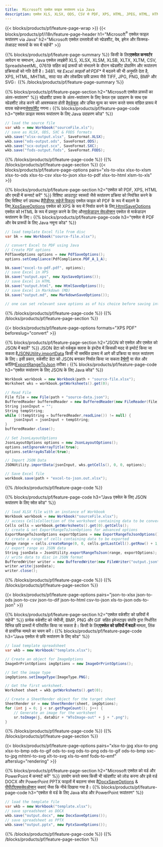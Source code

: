 ```yaml
---
title:  Microsoft एक्सेल फ़ाइल रूपांतरण via Java
description: एक्सेल XLS, XLSX, ODS, CSV से PDF, XPS, HTML, JPEG, HTML, HTML और कई अन्य लोकप्रिय स्वरूपों के साथ कन्वर्ट करें।
---
```

{{< blocks/products/pf/feature-page-wrap >}}
{{< blocks/products/pf/i18n/feature-page-header h1="Microsoft<sup>&reg;</sup> एक्सेल फाइल रूपांतरण via Java" h2="Microsoft एक्सेल दस्तावेज़ों को स्प्रेडशीट, वेब, इमेज और फिक्स्ड-लेआउट स्वरूपों के रूप में सहेजें" >}}

{{% blocks/products/pf/feature-page-summary %}}
 किसी के लिए**एक्सेल कनवर्टर** आवेदन या समाधान, Java एक्सेल लाइब्रेरी XLS, XLSX, XLSM, XLSB, XLTX, XLTM, CSV, SpreadsheetML, 07619 सहित कई प्रारूपों को संभालने के दौरान स्प्रेडशीट प्रोग्रामिंग और रूपांतरण प्रक्रियाओं को गति देती है। 3481. यह *Excel फ़ाइलों को PDF** में बदलने की भी अनुमति देता है, XPS, HTML, MHTML, सादा पाठ और लोकप्रिय छवि प्रारूप जैसे TIFF, JPG, PNG, BMP और SVG।
{{% /blocks/products/pf/feature-page-summary %}}

{{% blocks/products/pf/feature-page-section h2="Microsoft एक्सेल प्रारूपों का अंतर-रूपांतरण" %}}
 स्प्रेडशीट प्रारूप के अंतर-रूपांतरण के लिए केवल एक उदाहरण के साथ एक स्प्रेडशीट लोड करने की आवश्यकता होती है[वर्कबुक](https://reference.aspose.com/cells/java/com.aspose.cells/Workbook) और उचित मूल्य का चयन करते समय वांछित प्रारूप में वापस सहेजना[सेवफॉर्मेट](https://reference.aspose.com/cells/java/com.aspose.cells/SaveFormat) गणना।
{{% blocks/products/pf/feature-page-code h3="एक्सेल फ़ाइल स्वरूप रूपांतरण के लिए Java उदाहरण कोड" %}}

```cs
// load the source file
var wkb = new Workbook("sourceFile.xls");
// save as XLSX, ODS, SXC & FODS formats
wkb.save("xlsx-output.xlsx", SaveFormat.XLSX);
wkb.save("ods-output.ods", SaveFormat.ODS);
wkb.save("scx-output.scx", SaveFormat.SXC);
wkb.save("fods-output.fods", SaveFormat.FODS);
```
{{% /blocks/products/pf/feature-page-code %}}
{{% /blocks/products/pf/feature-page-section %}}
{{< blocks/products/pf/feature-page-options pairs="xls-to-xlsx xlsx-to-xlsm xlsx-to-ods xlsx-to-csv xlsx-to-json xlsx-to-pdf xlsx-to-html xlsm-to-xls" >}}


{{% blocks/products/pf/feature-page-section h2="एक्सेल को PDF, XPS, HTML और एमडी में कनवर्ट करें" %}}
 विशिष्ट आउटपुट स्वरूपों जैसे रूपांतरण प्रक्रिया को नियंत्रित करने के लिए विशिष्ट वर्ग उपलब्ध हैं[पीडीएफ सहेजें विकल्प](https://reference.aspose.com/cells/java/com.aspose.cells/PdfSaveOptions) एक्सेल फाइल को PDF के रूप में बदलने के लिए,[XpsSaveOptions](https://reference.aspose.com/cells/java/com.aspose.cells/XpsSaveOptions) एक्सेल को XPS के रूप में निर्यात करने के लिए,[HtmlSaveOptions](https://reference.aspose.com/cells/java/com.aspose.cells/HtmlSaveOptions) एक्सेल को HTML के रूप में प्रस्तुत करने के लिए और[मार्कडाउन सेवऑप्शन](https://reference.aspose.com/cells/java/com.aspose.cells/MarkdownSaveOptions) एक्सेल से मार्कडाउन रूपांतरण के लिए।
{{% blocks/products/pf/feature-page-code h3="एक्सेल से PDF और वेब प्रारूपों के लिए Java नमूना कोड" %}}

```cs
// load template Excel file from disc
var bk = new Workbook("source-file.xlsx");

// convert Excel to PDF using Java
// Create PDF options
PdfSaveOptions options = new PdfSaveOptions();
options.setCompliance(PdfCompliance.PDF_A_1_A);

bk.save("excel-to-pdf.pdf", options);
// save Excel in XPS
bk.save("output.xps", new XpsSaveOptions());
// save Excel in HTML
bk.save("output.html", new HtmlSaveOptions());
// save Excel in Markdown (MD)
bk.save("output.md", new MarkdownSaveOptions());

// one can set relevant save options as of his choice before saving into relevant format
```
{{% /blocks/products/pf/feature-page-code %}}
{{% /blocks/products/pf/feature-page-section %}}

{{< blocks/products/pf/feature-page-options formats="XPS PDF" beforeslug="convert" >}}

{{% blocks/products/pf/feature-page-section h2="JSON को एक्सेल और एक्सेल को JSON में बदलें" %}}
 JSON डेटा को वर्कबुक क्लास के इंस्टेंस में किसकी मदद से इम्पोर्ट किया जा सकता है[JSONUtility.importData](https://reference.aspose.com/cells/java/com.aspose.cells/jsonutility#importData) किसी भी समर्थित प्रारूप में आगे की प्रक्रिया या सरल रूपांतरण के लिए। इसी प्रकार, वर्कशीट डेटा को JSON बनाकर निर्यात किया जा सकता है[श्रेणी](https://reference.aspose.com/cells/java/com.aspose.cells/range) या सेल और कॉलिंग[ExportRangeToJson](https://reference.aspose.com/cells/java/com.aspose.cells/jsonutility) तरीका।
{{% blocks/products/pf/feature-page-code h3="एक्सेल रूपांतरण के लिए JSON के लिए Java कोड" %}}
```cs
Workbook workbook = new Workbook(path + "source-file.xlsx");
Worksheet wks = workbook.getWorksheets().get(0);
		
// Read File
File file = new File(path + "source-data.json");
BufferedReader bufferedReader = new BufferedReader(new FileReader(file));
String jsonInput = "";
String tempString;
while ((tempString = bufferedReader.readLine()) != null) {
	jsonInput = jsonInput + tempString; 
}
bufferedReader.close();
							
// Set JsonLayoutOptions
JsonLayoutOptions options = new JsonLayoutOptions();
options.setIgnoreArrayTitle(true);
options.setArrayAsTable(true);

// Import JSON Data
JSONUtility.importData(jsonInput, wks.getCells(), 0, 0, options);

// Save Excel file
workbook.save(path + "excel-to-json.out.xlsx");
```
{{% /blocks/products/pf/feature-page-code %}}

{{% blocks/products/pf/feature-page-code h3="Java एक्सेल के लिए JSON रूपांतरण के लिए स्रोत कोड" %}}
```cs
// load XLSX file with an instance of Workbook
Workbook workbook = new Workbook("sourceFile.xlsx");
// access CellsCollection of the worksheet containing data to be converted
Cells cells = workbook.getWorksheets().get(0).getCells();
// create & set ExportRangeToJsonOptions for advanced options
ExportRangeToJsonOptions exportOptions = new ExportRangeToJsonOptions();
// create a range of cells containing data to be exported
Range range = cells.createRange(0, 0, cells.getLastCell().getRow() + 1, cells.getLastCell().getColumn() + 1);
// export range as JSON data
String jsonData = JsonUtility.exportRangeToJson(range, exportOptions);
// write data to disc in JSON format
BufferedWriter writer = new BufferedWriter(new FileWriter("output.json"));
writer.write(jsonData);
writer.close();    
```
{{% /blocks/products/pf/feature-page-code %}}
{{% /blocks/products/pf/feature-page-section %}}

{{< blocks/products/pf/feature-page-options pairs="json-to-xlsx json-to-ods json-to-csv json-to-dif json-to-html csv-to-json xls-to-json ods-to-json" >}}

{{% blocks/products/pf/feature-page-section h2="एक्सेल वर्कशीट को छवियों में सहेजें" %}}
 प्रत्येक वर्कशीट को जेपीजी, BMP, PNG और GIF सहित इमेजटाइप संपत्ति द्वारा निर्धारित विभिन्न छवि प्रारूपों में परिवर्तित किया जा सकता है। किसी के लिए**एक्सेल को छवियों में बदलें** मामला, लिंक से प्रासंगिक मामले का चयन करें।
{{% blocks/products/pf/feature-page-code h3="Java एक्सेल से छवि रूपांतरण के लिए कोड" %}}
```cs
// load template spreadsheet
var wkb = new Workbook("template.xlsx");

// Create an object for ImageOptions
ImageOrPrintOptions imgOptions = new ImageOrPrintOptions();

// Set the image type
imgOptions.setImageType(ImageType.PNG);

// Get the first worksheet.
Worksheet sheet = wkb.getWorksheets().get(0);

// Create a SheetRender object for the target sheet
SheetRender sr = new SheetRender(sheet, imgOptions);
for (int j = 0; j < sr.getPageCount(); j++) {
	// Generate an image for the worksheet
	sr.toImage(j, dataDir + "WToImage-out" + j + ".png");
}
```
{{% /blocks/products/pf/feature-page-code %}}
{{% /blocks/products/pf/feature-page-section %}}

{{< blocks/products/pf/feature-page-options pairs="xlsx-to-jpg xlsx-to-png xlsx-to-bmp ods-to-gif ods-to-svg ods-to-png ods-to-gif ods-to-bmp sxc-to-jpg mhtml-to-svg xlt-to-svg xls-to-emf fods-to-emf" afterslug="rendering" >}}

{{% blocks/products/pf/feature-page-section h2="Microsoft एक्सेल को वर्ड और PowerPoint में कनवर्ट करें" %}}
 उपयोग करते समय किसी भी स्प्रेडशीट को लोड करना और इसे वर्ड DOCX और PowerPoint PPTX फाइलों में बदलना संभव है[DocxSaveOptions](https://reference.aspose.com/cells/java/com.aspose.cells/DocxSaveOptions) & [पीपीटीएक्ससेवऑप्शन](https://reference.aspose.com/cells/java/com.aspose.cells/PptxSaveOptions) कक्षाएं जैसा कि नीचे दिखाया गया है।
{{% blocks/products/pf/feature-page-code h3="एक्सेल से वर्ड के लिए Java कोड और PowerPoint रूपांतरण" %}}
```cs
// load the template file
var wkb = new Workbook("template.xlsx");
// save spreadsheet as DOCX
wkb.save("output.docx", new DocxSaveOptions());
// save spreadsheet as PPTX
wkb.save("output.pptx", new PptxSaveOptions());
```
{{% /blocks/products/pf/feature-page-code %}}
{{% /blocks/products/pf/feature-page-section %}}
